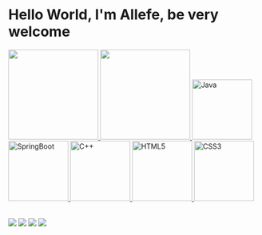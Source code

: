# Hello World, I'm Allefe, be very welcome

<table>
  <a href="https://github.com/allefe1">
  <img height="180em" src="https://github-readme-stats.vercel.app/api?username=allefe1&show_icons=true&theme=tokyonight&include_all_commits=true&count_private=true"/>
  <img height="180em" src="https://github-readme-stats.vercel.app/api/top-langs/?username=allefe1&layout=compact&langs_count=6&theme=tokyonight"/>
  <img src="https://img.icons8.com/?size=100&id=2572&format=png&color=000000" width="120" alt="Java">
  <img src="https://img.icons8.com/?size=100&id=90519&format=png&color=000000" width="120" alt="SpringBoot">
  <img src="https://img.icons8.com/?size=100&id=TpULddJc4gTh&format=png&color=000000" width="120" alt="C++">
  <img src="https://img.icons8.com/color/2x/html-5.png" width="120" alt="HTML5">
  <img src="https://img.icons8.com/color/2x/css3.png" width="120" alt="CSS3">
</table>

<div> 
  <a href="https://www.instagram.com/afilipez/" target="_blank"><img src="https://img.shields.io/badge/-Instagram-%23E4405F?style=for-the-badge&logo=instagram&logoColor=white" target="_blank"></a>
  <a href="https://www.tiktok.com/@afilipez" target="_blank"><img src="https://img.shields.io/badge/-TikTok-%000000?style=for-the-badge&logo=tiktok&logoColor=white"></a>
  <a href = "mailto: allefefilipe1@gmail.com"><img src="https://img.shields.io/badge/-Gmail-%23333?style=for-the-badge&logo=gmail&logoColor=white" target="_blank"></a>
  <a href="https://www.linkedin.com/in/allefe-filipe-74262a1b3/" target="_blank"><img src="https://img.shields.io/badge/-LinkedIn-%230077B5?style=for-the-badge&logo=linkedin&logoColor=white" target="_blank"></a> 
</div>
